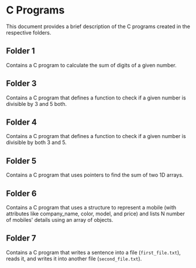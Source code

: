 # C Programs

This document provides a brief description of the C programs created in the respective folders.

## Folder 1

Contains a C program to calculate the sum of digits of a given number.

## Folder 3

Contains a C program that defines a function to check if a given number is divisible by 3 and 5 both.

## Folder 4

Contains a C program that defines a function to check if a given number is divisible by both 3 and 5.

## Folder 5

Contains a C program that uses pointers to find the sum of two 1D arrays.

## Folder 6

Contains a C program that uses a structure to represent a mobile (with attributes like company_name, color, model, and price) and lists N number of mobiles' details using an array of objects.

## Folder 7

Contains a C program that writes a sentence into a file (`first_file.txt`), reads it, and writes it into another file (`second_file.txt`).
